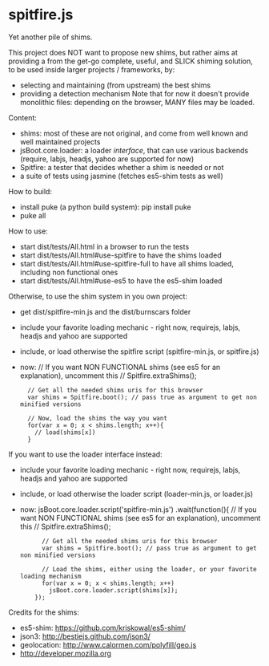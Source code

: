 spitfire.js
===========

Yet another pile of shims.

This project does NOT want to propose new shims, but rather aims at providing a from the get-go complete,
useful, and SLICK shiming solution, to be used inside larger projects / frameworks, by:
- selecting and maintaining (from upstream) the best shims
- providing a detection mechanism
Note that for now it doesn't provide monolithic files: depending on the browser, MANY files may be loaded.

Content:
- shims: most of these are not original, and come from well known and well maintained projects
- jsBoot.core.loader: a loader *interface*, that can use various backends (require, labjs, headjs, yahoo are supported for now)
- Spitfire: a tester that decides whether a shim is needed or not
- a suite of tests using jasmine (fetches es5-shim tests as well)

How to build:
- install puke (a python build system): pip install puke
- puke all

How to use:
- start dist/tests/All.html in a browser to run the tests
- start dist/tests/All.html#use-spitfire to have the shims loaded
- start dist/tests/All.html#use-spitfire-full to have all shims loaded, including non functional ones
- start dist/tests/All.html#use-es5 to have the es5-shim loaded

Otherwise, to use the shim system in you own project:

- get dist/spitfire-min.js and the dist/burnscars folder
- include your favorite loading mechanic - right now, requirejs, labjs, headjs and yahoo are supported
- include, or load otherwise the spitfire script (spitfire-min.js, or spitfire.js)
- now:
        // If you want NON FUNCTIONAL shims (see es5 for an explanation), uncomment this
        // Spitfire.extraShims();

        // Get all the needed shims uris for this browser
        var shims = Spitfire.boot(); // pass true as argument to get non minified versions

        // Now, load the shims the way you want
        for(var x = 0; x < shims.length; x++){
          // load(shims[x])
        }


If you want to use the loader interface instead:
- include your favorite loading mechanic - right now, requirejs, labjs, headjs and yahoo are supported
- include, or load otherwise the loader script (loader-min.js, or loader.js)
- now:
        jsBoot.core.loader.script('spitfire-min.js')
          .wait(function(){
            // If you want NON FUNCTIONAL shims (see es5 for an explanation), uncomment this
            // Spitfire.extraShims();

            // Get all the needed shims uris for this browser
            var shims = Spitfire.boot(); // pass true as argument to get non minified versions

            // Load the shims, either using the loader, or your favorite loading mechanism
            for(var x = 0; x < shims.length; x++)
              jsBoot.core.loader.script(shims[x]);
          });

Credits for the shims:
- es5-shim: https://github.com/kriskowal/es5-shim/
- json3: http://bestiejs.github.com/json3/
- geolocation: http://www.calormen.com/polyfill/geo.js
- http://developer.mozilla.org